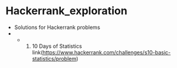 # Hackerrank_exploration
* Solutions for Hackerrank problems
* * 1. 10 Days of Statistics link(https://www.hackerrank.com/challenges/s10-basic-statistics/problem)
